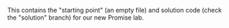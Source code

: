This contains the "starting point" (an empty file) and solution code (check the "solution" branch) for our new Promise lab.
